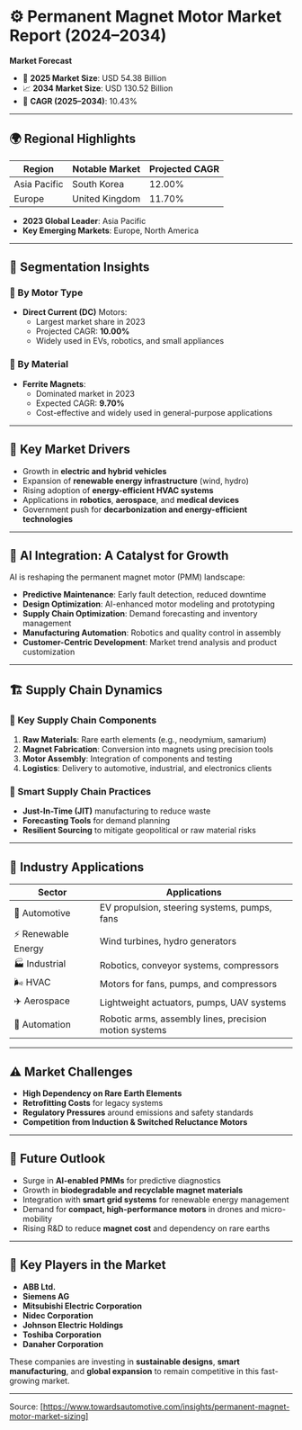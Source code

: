 # ⚙️ Permanent Magnet Motor Market Report (2024–2034)

**Market Forecast**  
- 📅 **2025 Market Size**: USD 54.38 Billion  
- 📈 **2034 Market Size**: USD 130.52 Billion  
- 🚀 **CAGR (2025–2034)**: 10.43%

---

## 🌍 Regional Highlights

| Region        | Notable Market | Projected CAGR |
|---------------|----------------|----------------|
| Asia Pacific  | South Korea    | 12.00%         |
| Europe        | United Kingdom | 11.70%         |

- **2023 Global Leader**: Asia Pacific  
- **Key Emerging Markets**: Europe, North America

---

## 🧠 Segmentation Insights

### 🔋 By Motor Type
- **Direct Current (DC)** Motors:
  - Largest market share in 2023
  - Projected CAGR: **10.00%**
  - Widely used in EVs, robotics, and small appliances

### 🧲 By Material
- **Ferrite Magnets**:
  - Dominated market in 2023
  - Expected CAGR: **9.70%**
  - Cost-effective and widely used in general-purpose applications

---

## 🚀 Key Market Drivers

- Growth in **electric and hybrid vehicles**
- Expansion of **renewable energy infrastructure** (wind, hydro)
- Rising adoption of **energy-efficient HVAC systems**
- Applications in **robotics**, **aerospace**, and **medical devices**
- Government push for **decarbonization and energy-efficient technologies**

---

## 🤖 AI Integration: A Catalyst for Growth

AI is reshaping the permanent magnet motor (PMM) landscape:

- **Predictive Maintenance**: Early fault detection, reduced downtime
- **Design Optimization**: AI-enhanced motor modeling and prototyping
- **Supply Chain Optimization**: Demand forecasting and inventory management
- **Manufacturing Automation**: Robotics and quality control in assembly
- **Customer-Centric Development**: Market trend analysis and product customization

---

## 🏗️ Supply Chain Dynamics

### 🔧 Key Supply Chain Components

1. **Raw Materials**: Rare earth elements (e.g., neodymium, samarium)
2. **Magnet Fabrication**: Conversion into magnets using precision tools
3. **Motor Assembly**: Integration of components and testing
4. **Logistics**: Delivery to automotive, industrial, and electronics clients

### 🧠 Smart Supply Chain Practices
- **Just-In-Time (JIT)** manufacturing to reduce waste
- **Forecasting Tools** for demand planning
- **Resilient Sourcing** to mitigate geopolitical or raw material risks

---

## 🧭 Industry Applications

| Sector        | Applications                                                                 |
|---------------|------------------------------------------------------------------------------|
| 🚗 Automotive     | EV propulsion, steering systems, pumps, fans                                |
| ⚡ Renewable Energy | Wind turbines, hydro generators                                              |
| 🏭 Industrial     | Robotics, conveyor systems, compressors                                     |
| 🌬️ HVAC           | Motors for fans, pumps, and compressors                                     |
| ✈️ Aerospace       | Lightweight actuators, pumps, UAV systems                                   |
| 🤖 Automation     | Robotic arms, assembly lines, precision motion systems                      |

---

## ⚠️ Market Challenges

- **High Dependency on Rare Earth Elements**  
- **Retrofitting Costs** for legacy systems  
- **Regulatory Pressures** around emissions and safety standards  
- **Competition from Induction & Switched Reluctance Motors**

---

## 🔮 Future Outlook

- Surge in **AI-enabled PMMs** for predictive diagnostics
- Growth in **biodegradable and recyclable magnet materials**
- Integration with **smart grid systems** for renewable energy management
- Demand for **compact, high-performance motors** in drones and micro-mobility
- Rising R&D to reduce **magnet cost** and dependency on rare earths

---

## 🏢 Key Players in the Market

- **ABB Ltd.**
- **Siemens AG**
- **Mitsubishi Electric Corporation**
- **Nidec Corporation**
- **Johnson Electric Holdings**
- **Toshiba Corporation**
- **Danaher Corporation**

These companies are investing in **sustainable designs**, **smart manufacturing**, and **global expansion** to remain competitive in this fast-growing market.

---

Source: [https://www.towardsautomotive.com/insights/permanent-magnet-motor-market-sizing]

